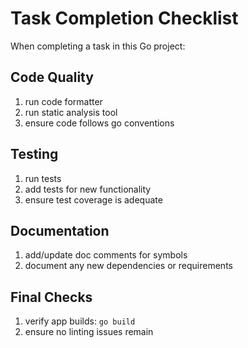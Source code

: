 # Task Completion Checklist

When completing a task in this Go project:

## Code Quality
1. run code formatter
2. run static analysis tool
3. ensure code follows go conventions

## Testing
1. run tests
2. add tests for new functionality
3. ensure test coverage is adequate

## Documentation
1. add/update doc comments for symbols
2. document any new dependencies or requirements

## Final Checks
1. verify app builds: `go build`
2. ensure no linting issues remain
